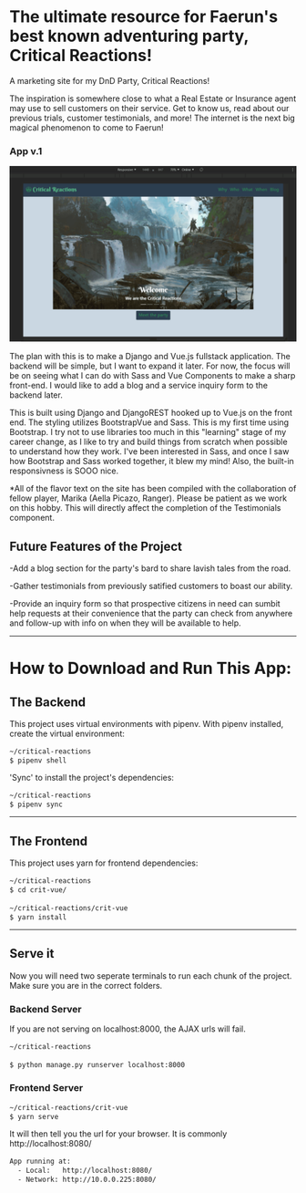 # The ultimate resource for Faerun's best known adventuring party, Critical Reactions!
A marketing site for my DnD Party, Critical Reactions!


The inspiration is somewhere close to what a Real Estate or Insurance agent may use to sell customers on their service. Get to know us, read about our previous trials, customer testimonials, and more! The internet is the next big magical phenomenon to come to Faerun!

### App v.1

![Critical Reactions site demo with Bootstrap and Vue.js](crit-vue/src/assets/preview-gif.gif)

The plan with this is to make a Django and Vue.js fullstack application. The backend will be simple, but I want to expand it later. For now, the focus will be on seeing what I can do with Sass and Vue Components to make a sharp front-end. I would like to add a blog and a service inquiry form to the backend later. 

This is built using Django and DjangoREST hooked up to Vue.js on the front end. The styling utilizes BootstrapVue and Sass. This is my first time using Bootstrap. I try not to use libraries too much in this "learning" stage of my career change, as I like to try and build things from scratch when possible to understand how they work. I've been interested in Sass, and once I saw how Bootstrap and Sass worked together, it blew my mind! Also, the built-in responsivness is SOOO nice. 

*All of the flavor text on the site has been compiled with the collaboration of fellow player, Marika (Aella Picazo, Ranger). Please be patient as we work on this hobby. This will directly affect the completion of the Testimonials component. 


## Future Features of the Project

  -Add a blog section for the party's bard to share lavish tales from the road. 
  
  -Gather testimonials from previously satified customers to boast our ability.

  -Provide an inquiry form so that prospective citizens in need can sumbit help requests at their convenience that the party can check from anywhere and follow-up with info on when they will be available to help.  

***

# How to Download and Run This App:

## The Backend

This project uses virtual environments with pipenv. With pipenv installed, create the virtual environment:

```console
~/critical-reactions
$ pipenv shell
```

'Sync' to install the project's dependencies:

```console
~/critical-reactions
$ pipenv sync
```

***

## The Frontend

This project uses yarn for frontend dependencies:

```console
~/critical-reactions
$ cd crit-vue/

~/critical-reactions/crit-vue
$ yarn install
```

***

## Serve it

Now you will need two seperate terminals to run each chunk of the project. Make sure you are in the correct folders. 

###  Backend Server

If you are not serving on localhost:8000, the AJAX urls will fail. 
```console
~/critical-reactions

$ python manage.py runserver localhost:8000
```

### Frontend Server

```console
~/critical-reactions/crit-vue
$ yarn serve
```
It will then tell you the url for your browser. It is commonly http://localhost:8080/

```console
App running at:
  - Local:   http://localhost:8080/
  - Network: http://10.0.0.225:8080/
```

